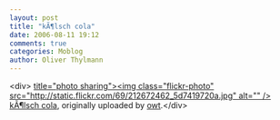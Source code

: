 ```yaml
---
layout: post
title: "kÃ¶lsch cola"
date: 2006-08-11 19:12
comments: true
categories: Moblog
author: Oliver Thylmann
---
```



&lt;div&gt;	[ title=&quot;photo sharing&quot;&gt;&lt;img class=&quot;flickr-photo&quot; src=&quot;http://static.flickr.com/69/212672462_5d7419720a.jpg&quot; alt=&quot;&quot; /&gt;](http://www.flickr.com/photos/oliver/212672462/)	[kÃ¶lsch cola](http://www.flickr.com/photos/oliver/212672462/), originally uploaded by [owt](http://www.flickr.com/people/oliver/).&lt;/div&gt;					



